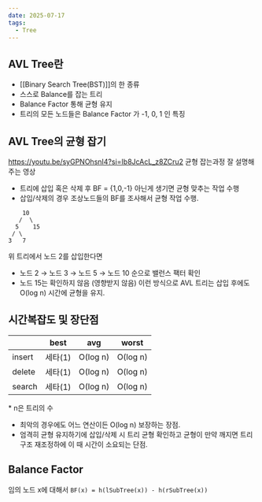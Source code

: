```yaml
---
date: 2025-07-17
tags:
  - Tree
---
```

## AVL Tree란
- [[Binary Search Tree(BST)]]의 한 종류
- 스스로 Balance를 잡는 트리
- Balance Factor 통해 균형 유지
- 트리의 모든 노드들은 Balance Factor 가 -1, 0, 1 인 특징
## AVL Tree의 균형 잡기
https://youtu.be/syGPNOhsnI4?si=Ib8JcAcL_z8ZCru2 균형 잡는과정 잘 설명해주는 영상

- 트리에 삽입 혹은 삭제 후 BF = {1,0,-1} 아닌게 생기면 균형 맞추는 작업 수행
- 삽입/삭제의 경우 조상노드들의 BF를 조사해서 균형 작업 수행.
```
    10
   /  \
  5    15
 / \
3   7
```
위 트리에서 노드 2를 삽입한다면
- 노드 2 → 노드 3 → 노드 5 → 노드 10 순으로 밸런스 팩터 확인
- 노드 15는 확인하지 않음 (영향받지 않음)
이런 방식으로 AVL 트리는 삽입 후에도 O(log n) 시간에 균형을 유지.

## 시간복잡도 및 장단점

|        | best  | avg      | worst    |
| ------ | ----- | -------- | -------- |
| insert | 세타(1) | O(log n) | O(log n) |
| delete | 세타(1) | O(log n) | O(log n) |
| search | 세타(1) | O(log n) | O(log n) |
\* n은 트리의 수
- 최악의 경우에도 어느 연산이든 O(log n) 보장하는 장점.
- 엄격히 균형 유지하기에 삽입/삭제 시 트리 균형 확인하고 균형이 만약 깨지면 트리 구조 재조정하에 이 때 시간이 소요되는 단점.
## Balance Factor
임의 노드 x에 대해서
`BF(x) = h(lSubTree(x)) - h(rSubTree(x))`

